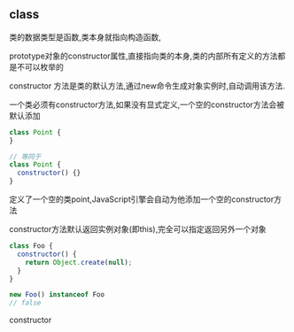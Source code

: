 ## class



类的数据类型是函数,类本身就指向构造函数,

prototype对象的constructor属性,直接指向类的本身,类的内部所有定义的方法都是不可以枚举的

constructor 方法是类的默认方法,通过new命令生成对象实例时,自动调用该方法.

一个类必须有constructor方法,如果没有显式定义,一个空的constructor方法会被默认添加

```javascript
class Point {
}

// 等同于
class Point {
  constructor() {}
}
```

定义了一个空的类point,JavaScript引擎会自动为他添加一个空的constructor方法

constructor方法默认返回实例对象(即this),完全可以指定返回另外一个对象

```javascript
class Foo {
  constructor() {
    return Object.create(null);
  }
}

new Foo() instanceof Foo
// false
```

constructor   